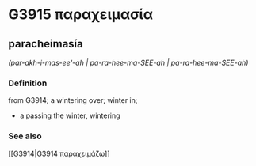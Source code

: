 # G3915 παραχειμασία

## paracheimasía

_(par-akh-i-mas-ee'-ah | pa-ra-hee-ma-SEE-ah | pa-ra-hee-ma-SEE-ah)_

### Definition

from G3914; a wintering over; winter in; 

- a passing the winter, wintering

### See also

[[G3914|G3914 παραχειμάζω]]
